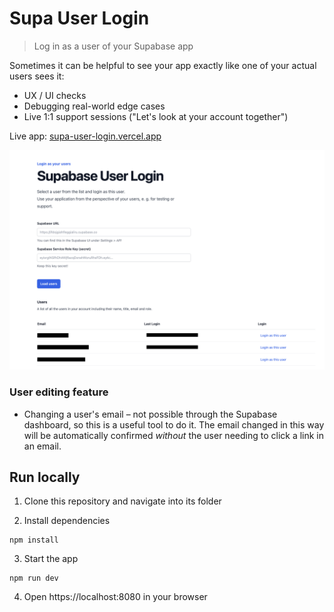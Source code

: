 # Supa User Login

> Log in as a user of your Supabase app

Sometimes it can be helpful to see your app exactly like one of your actual users sees it:

-   UX / UI checks
-   Debugging real-world edge cases
-   Live 1:1 support sessions ("Let's look at your account together")

Live app: [supa-user-login.vercel.app](https://supa-user-login.vercel.app/)

![Supa User Login Screenshot](supa-user-login-screenshot.png)

### User editing feature

* Changing a user's email – not possible through the Supabase dashboard, so this is a useful tool to do it. The email changed in this way will be automatically confirmed *without* the user needing to click a link in an email.

## Run locally

1. Clone this repository and navigate into its folder

2. Install dependencies

```
npm install
```

3. Start the app

```
npm run dev
```

4. Open https://localhost:8080 in your browser
